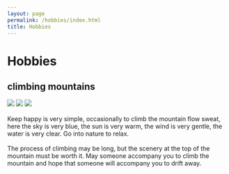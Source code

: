 ```yaml
---
layout: page
permalink: /hobbies/index.html
title: Hobbies
---
```


# Hobbies

## climbing mountains

<div class="third">
<img src="/images/山.JPG">
<img src="/images/speech1.JPG">
<img src="/images/speech3.JPG">
</div>
<br>Keep happy is very simple, occasionally to climb the mountain flow sweat, here the sky is very blue, the sun is very warm, the wind is very gentle, the water is very clear. Go into nature to relax.</br>
<br>The process of climbing may be long, but the scenery at the top of the mountain must be worth it. May someone accompany you to climb the mountain and hope that someone will accompany you to drift away.</br>

